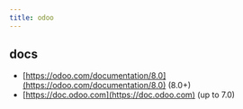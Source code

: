 ```yaml
---
title: odoo
---
```

## docs
- [https://odoo.com/documentation/8.0](https://odoo.com/documentation/8.0) (8.0+)
- [https://doc.odoo.com](https://doc.odoo.com) (up to 7.0)
